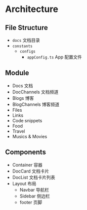 # Architecture

## File Structure

- `docs` 文档目录
- `constants`
  - `configs`
    - `appConfig.ts` App 配置文件

## Module

- Docs 文档
- DocChannels 文档频道
- Blogs 博客
- BlogChannels 博客频道
- Files
- Links
- Code snippets
- Food
- Travel
- Musics & Movies

## Components

- Container 容器
- DocCard 文档卡片
- DocList 文档卡片列表
- Layout 布局
  - Navbar 导航栏
  - Sidebar 侧边栏
  - footer 页脚
